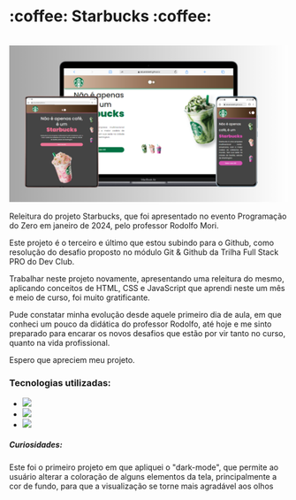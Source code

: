 <h1>:coffee: Starbucks :coffee:</h1>
<br>
<img src="./assets/mockup.png" alt="mockup-starbucks">
<br>
<p>Releitura do projeto Starbucks, que foi apresentado no evento Programação do Zero em janeiro de 2024, pelo professor Rodolfo Mori.</p>
<p>Este projeto é o terceiro e último que estou subindo para o Github, como resolução do desafio proposto no módulo Git & Github da Trilha Full Stack PRO do Dev Club.</p>
<p>Trabalhar neste projeto novamente, apresentando uma releitura do mesmo, aplicando conceitos de HTML, CSS e JavaScript que aprendi neste um mês e meio de curso, foi muito gratificante.</p>
<p>Pude constatar minha evolução desde aquele primeiro dia de aula, em que conheci um pouco da didática do professor Rodolfo, até hoje e me sinto preparado para encarar os novos desafios 
que estão por vir tanto no curso, quanto na vida profissional.</p>
<p>Espero que apreciem meu projeto.</p>

<h3>Tecnologias utilizadas:</h3>

- <img src="https://img.shields.io/badge/HTML5-E34F26?style=for-the-badge&logo=html5&logoColor=white">

- <img src="https://img.shields.io/badge/CSS3-1572B6?style=for-the-badge&logo=css3&logoColor=white">

- <img src="https://img.shields.io/badge/JavaScript-F7DF1E?style=for-the-badge&logo=javascript&logoColor=black">

<h5>Curiosidades:</h5>

<p>Este foi o primeiro projeto em que apliquei o "dark-mode", que permite ao usuário alterar a coloração de alguns elementos da tela, principalmente a cor de fundo, para que a visualização se torne mais agradável aos olhos</p>
